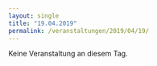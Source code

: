 ```yaml
---
layout: single
title: "19.04.2019"
permalink: /veranstaltungen/2019/04/19/
---
```


Keine Veranstaltung an diesem Tag.
